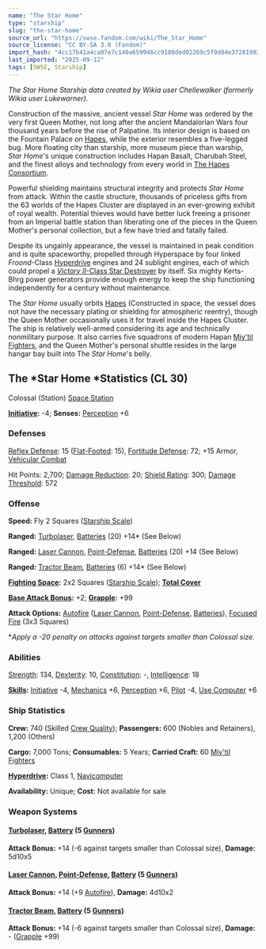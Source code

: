 ```yaml
---
name: "The Star Home"
type: "starship"
slug: "the-star-home"
source_url: "https://swse.fandom.com/wiki/The_Star_Home"
source_license: "CC BY-SA 3.0 (Fandom)"
import_hash: "4cc17b41a4ca07e7c140a659946cc9180ded02269c5f9d84e37281902609d9fb"
last_imported: "2025-09-12"
tags: [SWSE, Starship]
---
```

*The Star Home Starship data created by Wikia user Chellewalker (formerly Wikia user Lukewarner).*

Construction of the massive, ancient vessel *Star Home* was ordered by the very first Queen Mother, not long after the ancient Mandalorian Wars four thousand years before the rise of Palpatine. Its interior design is based on the Fountain Palace on [Hapes](https://swse.fandom.com/wiki/Hapes), while the exterior resembles a five-legged bug. More floating city than starship, more museum piece than warship, *Star Home*<nowiki/>'s unique construction includes Hapan Basalt, Charubah Steel, and the finest alloys and technology from every world in [The Hapes Consortium](https://swse.fandom.com/wiki/The_Hapes_Consortium).

Powerful shielding maintains structural integrity and protects *Star Home* from attack. Within the castle structure, thousands of priceless gifts from the 63 worlds of the Hapes Cluster are displayed in an ever-growing exhibit of royal wealth. Potential thieves would have better luck freeing a prisoner from an Imperial battle station than liberating one of the pieces in the Queen Mother's personal collection, but a few have tried and fatally failed.

Despite its ungainly appearance, the vessel is maintained in peak condition and is quite spaceworthy, propelled through Hyperspace by four linked *Froond*-Class [Hyperdrive](https://swse.fandom.com/wiki/Hyperdrive) engines and 24 sublight engines, each of which could propel a *[Victory II](https://swse.fandom.com/wiki/Victory_II-Class_Star_Destroyer)*[-Class Star Destroyer](https://swse.fandom.com/wiki/Victory_II-Class_Star_Destroyer) by itself. Six mighty Kerts-Bhrg power generators provide enough energy to keep the ship functioning independently for a century without maintenance.

The *Star Home* usually orbits [Hapes](https://swse.fandom.com/wiki/Hapes) (Constructed in space, the vessel does not have the necessary plating or shielding for atmospheric reentry), though the Queen Mother occasionally uses it for travel inside the Hapes Cluster. The ship is relatively well-armed considering its age and technically nonmilitary purpose. It also carries five squadrons of modern Hapan [Miy'til Fighters](https://swse.fandom.com/wiki/Miy'til_Fighters), and the Queen Mother's personal shuttle resides in the large hangar bay built into The *Star Home*<nowiki/>'s belly.
## The *Star Home *Statistics (CL 30)
Colossal (Station) [Space Station](https://swse.fandom.com/wiki/Space_Station)

**[Initiative](https://swse.fandom.com/wiki/Initiative):** -4; **Senses:** [Perception](https://swse.fandom.com/wiki/Perception) +6
### Defenses
[Reflex Defense](https://swse.fandom.com/wiki/Reflex_Defense_(Vehicles)): 15 ([Flat-Footed](https://swse.fandom.com/wiki/Flat-Footed): 15), [Fortitude Defense](https://swse.fandom.com/wiki/Fortitude_Defense_(Vehicles)): 72; +15 Armor, [Vehicular Combat](https://swse.fandom.com/wiki/Vehicular_Combat)

Hit Points: 2,700; [Damage Reduction](https://swse.fandom.com/wiki/Damage_Reduction): 20; [Shield Rating](https://swse.fandom.com/wiki/Shield_Rating): 300; [Damage Threshold](https://swse.fandom.com/wiki/Damage_Threshold_(Vehicles)): 572
### Offense
**Speed:** Fly 2 Squares ([Starship Scale](https://swse.fandom.com/wiki/Starship_Scale))

**Ranged:** [Turbolaser](https://swse.fandom.com/wiki/Turbolaser), [Batteries](https://swse.fandom.com/wiki/Weapon_Batteries) (20) +14* (See Below)

**Ranged:** [Laser Cannon](https://swse.fandom.com/wiki/Laser_Cannon), [Point-Defense](https://swse.fandom.com/wiki/Point-Defense), [Batteries](https://swse.fandom.com/wiki/Weapon_Batteries) (20) +14 (See Below)

**Ranged:** [Tractor Beam](https://swse.fandom.com/wiki/Tractor_Beam), [Batteries](https://swse.fandom.com/wiki/Batteries) (6) +14* (See Below)

**[Fighting Space](https://swse.fandom.com/wiki/Fighting_Space):** 2x2 Squares ([Starship Scale](https://swse.fandom.com/wiki/Starship_Scale)); **[Total Cover](https://swse.fandom.com/wiki/Total_Cover)**

**[Base Attack Bonus](https://swse.fandom.com/wiki/Base_Attack_Bonus):** +2; **[Grapple](https://swse.fandom.com/wiki/Grapple):** +99

**Attack Options:** [Autofire](https://swse.fandom.com/wiki/Autofire_(Vehicle_Combat)) ([Laser Cannon](https://swse.fandom.com/wiki/Laser_Cannon), [Point-Defense](https://swse.fandom.com/wiki/Point-Defense), [Batteries](https://swse.fandom.com/wiki/Weapon_Batteries)), [Focused Fire](https://swse.fandom.com/wiki/Focused_Fire) (3x3 Squares)

**Apply a -20 penalty on attacks against targets smaller than Colossal size.*
### Abilities
[Strength](https://swse.fandom.com/wiki/Strength): 134, [Dexterity](https://swse.fandom.com/wiki/Dexterity): 10, [Constitution](https://swse.fandom.com/wiki/Constitution): -, [Intelligence](https://swse.fandom.com/wiki/Intelligence): 18

**[Skills](https://swse.fandom.com/wiki/Skills):** [Initiative](https://swse.fandom.com/wiki/Initiative) -4, [Mechanics](https://swse.fandom.com/wiki/Mechanics) +6, [Perception](https://swse.fandom.com/wiki/Perception) +6, [Pilot](https://swse.fandom.com/wiki/Pilot) -4, [Use Computer](https://swse.fandom.com/wiki/Use_Computer) +6
### Ship Statistics
**Crew:** 740 (Skilled [Crew Quality](https://swse.fandom.com/wiki/Crew_Quality)); **Passengers:** 600 (Nobles and Retainers), 1,200 (Others)

**Cargo:** 7,000 Tons; **Consumables:** 5 Years; **Carried Craft:** 60 [Miy'til Fighters](https://swse.fandom.com/wiki/Miy'til_Fighters)

**[Hyperdrive](https://swse.fandom.com/wiki/Hyperdrive):** Class 1, [Navicomputer](https://swse.fandom.com/wiki/Navicomputer)

**Availability:** Unique; **Cost:** Not available for sale
### Weapon Systems
#### **[Turbolaser](https://swse.fandom.com/wiki/Turbolaser), [Battery](https://swse.fandom.com/wiki/Weapon_Batteries) (5 [Gunners](https://swse.fandom.com/wiki/Gunners))**
**Attack Bonus:** +14 (-6 against targets smaller than Colossal size), **Damage:** 5d10x5
#### **[Laser Cannon](https://swse.fandom.com/wiki/Laser_Cannon), [Point-Defense](https://swse.fandom.com/wiki/Point-Defense), [Battery](https://swse.fandom.com/wiki/Weapon_Batteries) (5 [Gunners](https://swse.fandom.com/wiki/Gunners))**
**Attack Bonus:** +14 (+9 [Autofire](https://swse.fandom.com/wiki/Autofire_(Vehicle_Combat))), **Damage:** 4d10x2
#### **[Tractor Beam](https://swse.fandom.com/wiki/Tractor_Beam), [Battery](https://swse.fandom.com/wiki/Battery)** **(5 [Gunners](https://swse.fandom.com/wiki/Gunners))**
**Attack Bonus:** +14 (-6 against targets smaller than Colossal size), **Damage:** - ([Grapple](https://swse.fandom.com/wiki/Grapple) +99)